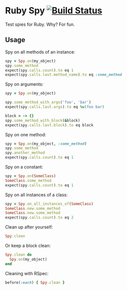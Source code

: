 # Ruby Spy [![Build Status](https://travis-ci.org/patbenatar/ruby_spy.svg?branch=master)](https://travis-ci.org/patbenatar/ruby_spy)

Test spies for Ruby. Why? For fun.

## Usage

Spy on all methods of an instance:

```ruby
spy = Spy.on(my_object)
spy.some_method
expect(spy.calls.count).to eq 1
expect(spy.calls.last.method_name).to eq :some_method
```

Spy on arguments:

```ruby
spy = Spy.on(my_object)

spy.some_method_with_args('foo', 'bar')
expect(spy.calls.last.args).to eq %w(foo bar)

block = -> {}
spy.some_method_with_block(&block)
expect(spy.calls.last.block).to eq block
```

Spy on one method:

```ruby
spy = Spy.on(my_object, :some_method)
spy.some_method
spy.another_method
expect(spy.calls.count).to eq 1
```

Spy on a constant:

```ruby
spy = Spy.on(SomeClass)
SomeClass.some_method
expect(spy.calls.count).to eq 1
```

Spy on all instances of a class:

```ruby
spy = Spy.on_all_instances_of(SomeClass)
SomeClass.new.some_method
SomeClass.new.some_method
expect(spy.calls.count).to eq 2
```

Clean up after yourself:

```ruby
Spy.clean
```

Or keep a block clean:

```ruby
Spy.clean do
  Spy.on(my_object)
end
```

Cleaning with RSpec:

```ruby
before(:each) { Spy.clean }
```

